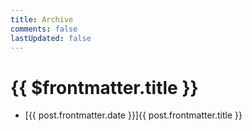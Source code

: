 ```yaml
---
title: Archive
comments: false
lastUpdated: false
---
```


# {{ $frontmatter.title }}

<ul>
    <li v-for="post of posts">
        <a :href="post.url">[{{ post.frontmatter.date }}]{{ post.frontmatter.title }}</a>
    </li>
</ul>

<script setup>import { data as posts } from '/posts.data.js'</script>
